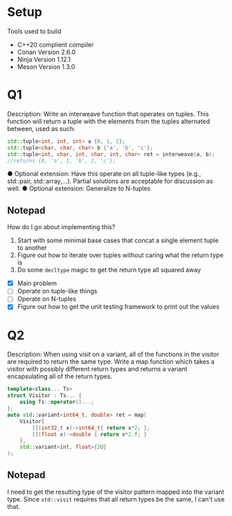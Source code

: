 # Setup

Tools used to build

- C++20 complient compiler
- Conan Version 2.6.0
- Ninja Version 1.12.1
- Meson Version 1.3.0

# Q1

Description: Write an interweave function that operates on tuples. This function will return a
tuple with the elements from the tuples alternated between, used as such:

```c++
std::tuple<int, int, int> a {0, 1, 2};
std::tuple<char, char, char> b {'a', 'b', 'c'};
std::tuple<int, char, int, char, int, char> ret = interweave(a, b);
//returns {0, 'a', 1, 'b', 2, 'c'};
```

● Optional extension: Have this operate on all tuple-like types (e.g., std::pair,
std::array,…). Partial solutions are acceptable for discussion as well.
● Optional extension: Generalize to N-tuples

## Notepad

How do I go about implementing this?
1. Start with some minimal base cases that concat a single element tuple to another
2. Figure out how to iterate over tuples without caring what the return type is
3. Do some `decltype` magic to get the return type all squared away

- [x] Main problem
- [ ] Operate on tuple-like things
- [ ] Operate on N-tuples
- [x] Figure out how to get the unit testing framework to print out the values

# Q2

Description: When using visit on a variant, all of the functions in the visitor are required to
return the same type. Write a map function which takes a visitor with possibly different return
types and returns a variant encapsulating all of the return types.

```c++
template<class... Ts>
struct Visitor : Ts... {
    using Ts::operator()...;
};
auto std::variant<int64_t, double> ret = map(
    Visitor{
        [](int32_t x)->int64_t{ return x*2; },
        [](float x)->double { return x*2.f; }
    },
    std::variant<int, float>{2U}
);
```

## Notepad

I need to get the resulting type of the visitor pattern mapped into the variant
type. Since `std::visit` requires that all return types be the same, I can't use
that.

